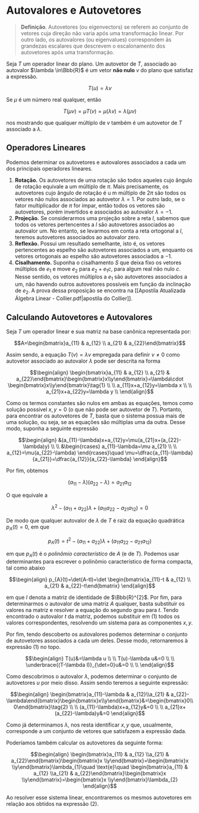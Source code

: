# Autovalores e Autovetores

> **Definição**. Autovetores (ou eigenvectors) se referem ao conjunto de vetores cuja direção não varia após uma transformação linear. Por outro lado, os autovalores (ou eigenvalues) correspondem às grandezas escalares que descrevem o escalonamento dos autovetores após uma transformação.

Seja $T$ um operador linear do plano. Um autovetor de $T$, associado ao autovalor $\lambda \in\Bbb{R}$ é um vetor **não nulo** $v$ do plano que satisfaz a expressão.

```math
T(u)=\lambda v\tag{1}
```

Se $\mu$ é um número real qualquer, então

```math
T(\mu v)=\mu T(v)=\mu(\lambda v)=\lambda(\mu v) 
```

nos mostrando que qualquer múltiplo de $v$ também é um autovetor de $T$ associado a $\lambda$.

## Operadores Lineares

Podemos determinar os autovetores e autovalores associados a cada um dos principais operadores lineares.

1. **Rotação.** Os autovetores de uma rotação são todos aqueles cujo ângulo de rotação equivale a um múltiplo de $\pi$. Mais precisamente, os autovetores cujo ângulo de rotação é u m múltiplo de $2\pi$ são todos os vetores não nulos associados ao autovetor $\lambda=1$. Por outro lado, se o fator multiplicador de $\pi$ for ímpar, então todos os vetores são autovetores, porém invertidos e associados ao autovalor $\lambda=-1$.
2. **Projeção.** Se considerarmos uma projeção sobre a reta $l$, sabemos que todos os vetores pertencentes a $l$ são autovetores associados ao autovalor um. No entanto, se levarmos em conta a reta ortogonal a $l$, teremos autovetores associados ao autovalor zero. 
3. **Reflexão.** Possui um resultado semelhante, isto é, os vetores pertencentes ao espelho são autovetores associados a um, enquanto os vetores ortogonais ao espelho são autovetores associados a $-1$.
4. **Cisalhamento.** Suponha o cisalhamento $S$ que deixa fixo os vetores múltiplos de $e_{1}$ e move $e_{2}$ para $e_{2}+e_{1}c$, para algum real não nulo $c$. Nesse sentido, os vetores múltiplos a $e_{1}$ são autovetores associados a um, não havendo outros autovetores possíveis em função da inclinação de $e_{2}$. A prova dessa proposição se encontra na [[Apostila Atualizada Álgebra Linear - Collier.pdf|apostila do Collier]].

## Calculando Autovetores e Autovalores

Seja $T$ um operador linear e sua matriz na base canônica representada por:

```math
A=\begin{bmatrix}a_{11} & a_{12} \\ a_{21} & a_{22}\end{bmatrix}
```

Assim sendo, a equação $T(v)=\lambda v$ empregada para definir $v\neq 0$ como autovetor associado ao autovalor $\lambda$ pode ser descrita na forma

```math
\begin{align}
\begin{bmatrix}a_{11} & a_{12} \\ a_{21} & a_{22}\end{bmatrix}\begin{bmatrix}x\\y\end{bmatrix}=\lambda\cdot \begin{bmatrix}x\\y\end{bmatrix}\tag{1} \\ \\
a_{11}x+a_{12}y=\lambda x \\ \\
a_{21}x+a_{22}y=\lambda y \\
\end{align}
```

Como os termos constantes são nulos em ambas as equações, temos como solução possível $x,y=0$ (o que não pode ser autovetor de $T$). Portanto, para encontrar os autovetores de $T$, basta que o sistema possua mais de uma solução, ou seja, se as equações são múltiplas uma da outra. Desse modo, suponha a seguinte expressão

```math
\begin{align}
&(a_{11}-\lambda)x+a_{12}y=\mu(a_{21}x+(a_{22}-\lambda)y) \\ \\
&\begin{rcases}
a_{11}-\lambda=\mu a_{21} \\ \\
a_{12}=\mu(a_{22}-\lambda)
\end{rcases}\quad  \mu=\dfrac{a_{11}-\lambda}{a_{21}}=\dfrac{a_{12}}{a_{22}-\lambda}
\end{align}
```

Por fim, obtemos

```math
(a_{11}-\lambda)(a_{22}-\lambda)=a_{21}a_{12}
```

O que equivale a

```math
\lambda^{2}-(a_{11}+a_{22})\lambda+(a_{11}a_{22}-a_{21}a_{12})=0
```

De modo que qualquer autovalor de $\lambda$ de $T$ é raiz da equação quadrática $p_{A}(t)=0$, em que

```math
p_{A}(t)=t^{2}-(a_{11}+a_{22})\lambda+(a_{11}a_{22}-a_{21}a_{12})
```

em que $p_{A}(t)$ é o $\textit{polinômio característico}$ de $A$ (e de $T$). Podemos usar determinantes para escrever o polinômio característico de forma compacta, tal como abaixo

```math
\begin{align}
p_{A}(t)=\det(A-tI)=\det \begin{bmatrix}a_{11}-t & a_{12} \\ a_{21} & a_{22}-t\end{bmatrix}
\end{align}
```

em que $I$ denota a matriz de identidade de $\Bbb{R}^{2}$. Por fim, para determinarmos o autovalor de uma matriz $A$ qualquer, basta substituir os valores na matriz e resolver a equação do segundo grau para $t$. Tendo encontrado o autovalor $t$ da matriz, podemos substituir em $(1)$ todos os valores correspondentes, resolvendo um sistema para as componentes $x,y$.

Por fim, tendo descoberto os autovalores podemos determinar o conjunto de autovetores associados a cada um deles. Desse modo, retornaremos à expressão $(1)$ no topo.

```math
\begin{align}
T(u)&=\lambda u \\ \\
T(u)-\lambda u&=0 \\ \\
\underbrace{(T-\lambda I)}_{\det=0}u&=0 \\ \\
\end{align}
```

Como descobrimos o autovalor $\lambda$, podemos determinar o conjunto de autovetores $u$ por meio disso. Assim sendo teremos a seguinte expressão:

```math
\begin{align}
\begin{bmatrix}a_{11}-\lambda & a_{12}\\a_{21} & a_{22}-\lambda\end{bmatrix}\begin{bmatrix}x\\y\end{bmatrix}&=\begin{bmatrix}0\\0\end{bmatrix}\tag{2} \\ \\
(a_{11}-\lambda)x+a_{12}y&=0 \\ \\
a_{21}x+(a_{22}-\lambda)y&=0
\end{align}
```

Como já determinamos $\lambda$, nos resta identificar $x,y$ que, usualmente, corresponde a um conjunto de vetores que satisfazem a expressão dada.

Poderíamos também calcular os autovetores da seguinte forma:

```math
\begin{align}
\begin{bmatrix}a_{11} & a_{12} \\a_{21} & a_{22}\end{bmatrix}\begin{bmatrix}x \\y\end{bmatrix}=\begin{bmatrix}x \\y\end{bmatrix}\lambda_{1}\quad \text{e}\quad  \begin{bmatrix}a_{11} & a_{12} \\a_{21} & a_{22}\end{bmatrix}\begin{bmatrix}x \\y\end{bmatrix}=\begin{bmatrix}x \\y\end{bmatrix}\lambda_{2} 
\end{align}
```

Ao resolver esse sistema linear, encontraremos os mesmos autovetores em relação aos obtidos na expressão $(2)$.